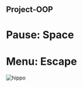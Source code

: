 ## Project-OOP

# Pause: Space
# Menu: Escape

![hippo](https://media.giphy.com/media/VMf1PGP1Ki4HCiznjj/giphy.gif)
